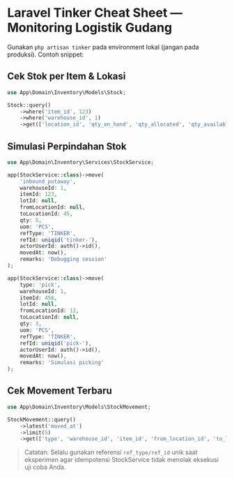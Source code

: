# Laravel Tinker Cheat Sheet — Monitoring Logistik Gudang

Gunakan `php artisan tinker` pada environment lokal (jangan pada produksi). Contoh snippet:

## Cek Stok per Item & Lokasi
```php
use App\Domain\Inventory\Models\Stock;

Stock::query()
    ->where('item_id', 123)
    ->where('warehouse_id', 1)
    ->get(['location_id', 'qty_on_hand', 'qty_allocated', 'qty_available']);
```

## Simulasi Perpindahan Stok
```php
use App\Domain\Inventory\Services\StockService;

app(StockService::class)->move(
    'inbound_putaway',
    warehouseId: 1,
    itemId: 123,
    lotId: null,
    fromLocationId: null,
    toLocationId: 45,
    qty: 5,
    uom: 'PCS',
    refType: 'TINKER',
    refId: uniqid('tinker-'),
    actorUserId: auth()->id(),
    movedAt: now(),
    remarks: 'Debugging session'
);

app(StockService::class)->move(
    type: 'pick',
    warehouseId: 1,
    itemId: 456,
    lotId: null,
    fromLocationId: 12,
    toLocationId: null,
    qty: 3,
    uom: 'PCS',
    refType: 'TINKER',
    refId: uniqid('pick-'),
    actorUserId: auth()->id(),
    movedAt: now(),
    remarks: 'Simulasi picking'
);
```

## Cek Movement Terbaru
```php
use App\Domain\Inventory\Models\StockMovement;

StockMovement::query()
    ->latest('moved_at')
    ->limit(5)
    ->get(['type', 'warehouse_id', 'item_id', 'from_location_id', 'to_location_id', 'quantity', 'ref_type', 'ref_id']);
```

> Catatan: Selalu gunakan referensi `ref_type/ref_id` unik saat eksperimen agar idempotensi StockService tidak menolak eksekusi uji coba Anda.
